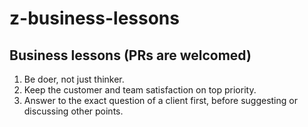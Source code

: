 # z-business-lessons
## Business lessons (PRs are welcomed)

1. Be doer, not just thinker.
1. Keep the customer and team satisfaction on top priority.
1. Answer to the exact question of a client first, before suggesting or discussing other points.
